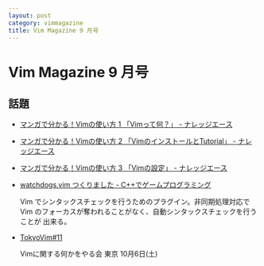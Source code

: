 ```yaml
---
layout: post
category: vimmagazine
title: Vim Magazine 9 月号
---
```


# Vim Magazine 9 月号

## 話題

- [マンガで分かる！Vimの使い方 1 「Vimって何？」 - ナレッジエース](http://n.blueblack.net/articles/2012-08-29_01_vim_comic_01_what_is_vim/)

- [マンガで分かる！Vimの使い方 2 「VimのインストールとTutorial」 - ナレッジエース](http://n.blueblack.net/articles/2012-09-01_01_vim_comic_02_vim_install/)

- [マンガで分かる！Vimの使い方 3 「Vimの設定」 - ナレッジエース](http://n.blueblack.net/articles/2012-09-15_01_vim_comic_03_vim_setting/)

- [watchdogs.vim つくりました - C++でゲームプログラミング](http://d.hatena.ne.jp/osyo-manga/20120924/1348473304)

  Vim でシンタックスチェックを行うためのプラグイン。非同期処理対応で Vim
  のフォーカスが奪われることがなく、自動シンタックスチェックを行うことが
  出来る。

- [TokyoVim#11](http://partake.in/events/da3735cd-6d0e-48b6-8010-18cc031702c4)

  Vimに関する何かをやる会 東京 10月6日(土)

